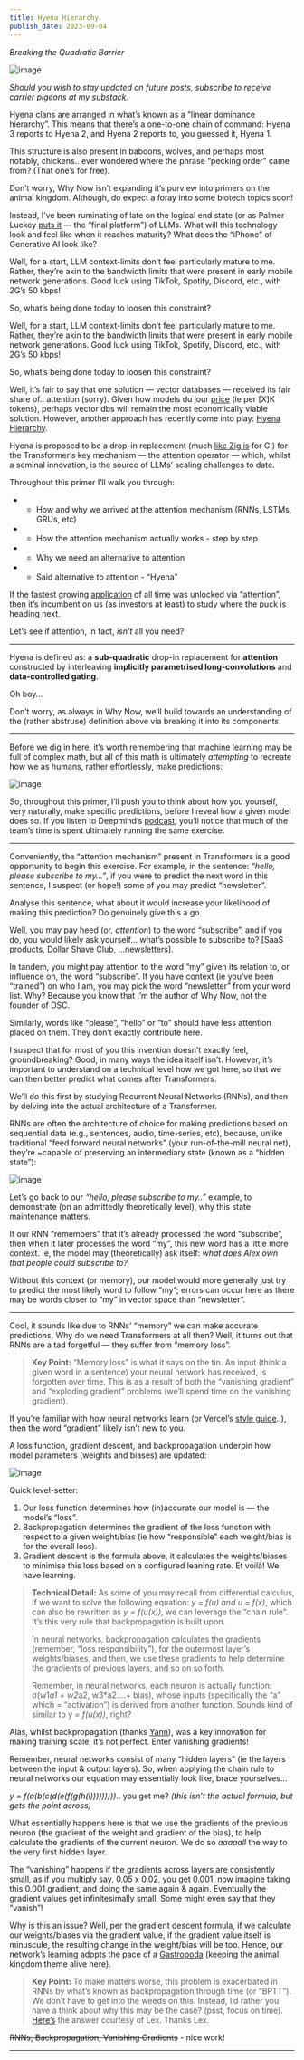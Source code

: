 ```yaml
---
title: Hyena Hierarchy
publish_date: 2023-09-04
---
```


_Breaking the Quadratic Barrier_

![image](https://github.com/alexmackenzie-wx/blog/assets/44316926/ab66846e-2fb0-4907-8599-b45bf8a0d656)

*Should you wish to stay updated on future posts, subscribe to receive carrier pigeons at my [substack](https://whynowtech.substack.com/).*

Hyena clans are arranged in what’s known as a “linear dominance hierarchy”. This means that there’s a one-to-one chain of command: Hyena 3 reports to Hyena 2, and Hyena 2 reports to, you guessed it, Hyena 1.

This structure is also present in baboons, wolves, and perhaps most notably, chickens.. ever wondered where the phrase “pecking order” came from? (That one’s for free).

Don’t worry, Why Now isn’t expanding it’s purview into primers on the animal kingdom. Although, do expect a foray into some biotech topics soon!

Instead, I’ve been ruminating of late on the logical end state (or as Palmer Luckey [puts it](https://www.youtube.com/watch?v=dMhVrYhQUsk) — the “final platform”) of LLMs. What will this technology look and feel like when it reaches maturity? What does the “iPhone” of Generative AI look like?

Well, for a start, LLM context-limits don’t feel particularly mature to me. Rather, they’re akin to the bandwidth limits that were present in early mobile network generations. Good luck using TikTok, Spotify, Discord, etc., with 2G’s 50 kbps!

So, what’s being done today to loosen this constraint?

Well, for a start, LLM context-limits don’t feel particularly mature to me. Rather, they’re akin to the bandwidth limits that were present in early mobile network generations. Good luck using TikTok, Spotify, Discord, etc., with 2G’s 50 kbps!

So, what’s being done today to loosen this constraint?

Well, it’s fair to say that one solution — vector databases — received its fair share of.. attention (sorry). Given how models du jour [price](https://openai.com/pricing#:~:text=Model,0.12%C2%A0/%201K%20tokens) (ie per [X]K tokens), perhaps vector dbs will remain the most economically viable solution. However, another approach has recently come into play: [Hyena Hierarchy](https://arxiv.org/abs/2302.10866).

Hyena is proposed to be a drop-in replacement (much [like Zig is](https://whynowtech.substack.com/p/zig) for C!) for the Transformer’s key mechanism — the attention operator — which, whilst a seminal innovation, is the source of LLMs’ scaling challenges to date.

Throughout this primer I’ll walk you through:

* - How and why we arrived at the attention mechanism (RNNs, LSTMs, GRUs, etc)
* - How the attention mechanism actually works - step by step
* - Why we need an alternative to attention
* - Said alternative to attention - “Hyena”

If the fastest growing [application](https://chat.openai.com/) of all time was unlocked via “attention”, then it’s incumbent on us (as investors at least) to study where the puck is heading next.

Let’s see if attention, in fact, _isn’t_ all you need?

---

Hyena is defined as: a **sub-quadratic** drop-in replacement for **attention** constructed by interleaving **implicitly parametrised long-convolutions** and **data-controlled gating**.

Oh boy…

Don’t worry, as always in Why Now, we’ll build towards an understanding of the (rather abstruse) definition above via breaking it into its components.

---

Before we dig in here, it’s worth remembering that machine learning may be full of complex math, but all of this math is ultimately _attempting_ to recreate how we as humans, rather effortlessly, make predictions:

![image](https://github.com/alexmackenzie-wx/blog/assets/44316926/334ecb61-1a30-42bd-afb3-4e4a97cf2dff)

So, throughout this primer, I’ll push you to think about how you yourself, very naturally, make specific predictions, before I reveal how a given model does so. If you listen to Deepmind’s [podcast](https://www.deepmind.com/the-podcast), you’ll notice that much of the team’s time is spent ultimately running the same exercise.

---

Conveniently, the “attention mechanism” present in Transformers is a good opportunity to begin this exercise. For example, in the sentence: _“hello, please subscribe to my…”_, if you were to predict the next word in this sentence, I suspect (or hope!) some of you may predict “newsletter”.

Analyse this sentence, what about it would increase your likelihood of making this prediction? Do genuinely give this a go.

Well, you may pay heed (or, _attention_) to the word “subscribe”, and if you do, you would likely ask yourself… what’s possible to subscribe to? [SaaS products, Dollar Shave Club, …newsletters].

In tandem, you might pay attention to the word “my” given its relation to, or influence on, the word “subscribe”. If you have context (ie you’ve been “trained”) on who I am, you may pick the word “newsletter” from your word list. Why? Because you know that I’m the author of Why Now, not the founder of DSC.

Similarly, words like “please”, “hello” or “to” should have less attention placed on them. They don’t exactly contribute here.

I suspect that for most of you this invention doesn’t exactly feel, groundbreaking? Good, in many ways the idea itself isn’t. However, it’s important to understand on a technical level how we got here, so that we can then better predict what comes after Transformers.

We’ll do this first by studying Recurrent Neural Networks (RNNs), and then by delving into the actual architecture of a Transformer.

RNNs are often the architecture of choice for making predictions based on sequential data (e.g., sentences, audio, time-series, etc), because, unlike traditional “feed forward neural networks” (your run-of-the-mill neural net), they’re ~capable of preserving an intermediary state (known as a “hidden state”):

![image](https://github.com/alexmackenzie-wx/blog/assets/44316926/fef81674-b6f4-4fbe-a90d-e3a6739fc2df)

Let’s go back to our _“hello, please subscribe to my..”_ example, to demonstrate (on an admittedly theoretically level), why this state maintenance matters.

If our RNN “remembers” that it’s already processed the word “subscribe”, then when it later processes the word “my”, this new word has a little more context. Ie, the model may (theoretically) ask itself: _what does Alex own that people could subscribe to?_

Without this context (or memory), our model would more generally just try to predict the most likely word to follow “my”; errors can occur here as there may be words closer to “my” in vector space than “newsletter”.

---

Cool, it sounds like due to RNNs’ “memory” we can make accurate predictions. Why do we need Transformers at all then? Well, it turns out that RNNs are a tad forgetful — they suffer from “memory loss”.

>**Key Point:** “Memory loss” is what it says on the tin. An input (think a given word in a sentence) your neural network has received, is forgotten over time. This is as a result of both the “vanishing gradient” and “exploding gradient” problems (we’ll spend time on the vanishing gradient).

If you’re familiar with how neural networks learn (or Vercel’s [style guide](https://vercel.com/design)..), then the word “gradient” likely isn’t new to you.

A loss function, gradient descent, and backpropagation underpin how model parameters (weights and biases) are updated:

![image](https://github.com/alexmackenzie-wx/blog/assets/44316926/cf16b3ca-4071-4412-9c42-5c6fd0810c16)

Quick level-setter:

1. Our loss function determines how (in)accurate our model is — the model’s “loss”.
2. Backpropagation determines the gradient of the loss function with respect to a given weight/bias (ie how “responsible” each weight/bias is for the overall loss).
3. Gradient descent is the formula above, it calculates the weights/biases to minimise this loss based on a configured leaning rate. Et voilà! We have learning.

>**Technical Detail:** As some of you may recall from differential calculus, if we want to solve the following equation: _y = f(u) and u = f(x)_, which can also be rewritten as _y = f(u(x))_, we can leverage the “chain rule”. It’s this very rule that backpropagation is built upon.
>
>In neural networks, backpropagation calculates the gradients (remember, “loss responsibility”), for the outermost layer’s weights/biases, and then, we use these gradients to help determine the gradients of previous layers, and so on so forth.
>
>Remember, in neural networks, each neuron is actually function: σ(w1*a1 + w2*a2, w3*a2….+ bias), whose inputs (specifically the “a” which = “activation”) is derived from another function. Sounds kind of similar to y = _f(u(x))_, right?

Alas, whilst backpropagation (thanks [Yann](https://www.dataversity.net/brief-history-deep-learning/#:~:text=The%201980s%20and,of%20handwritten%20checks.)), was a key innovation for making training scale, it’s not perfect. Enter vanishing gradients!

Remember, neural networks consist of many “hidden layers” (ie the layers between the input & output layers). So, when applying the chain rule to neural networks our equation may essentially look like, brace yourselves…

_y = f(a(b(c(d(e(f(g(h(i)))))))))_.. you get me? _(this isn’t the actual formula, but gets the point across)_

What essentially happens here is that we use the gradients of the previous neuron (the gradient of the weight and gradient of the bias), to help calculate the gradients of the current neuron. We do so _aaaaall_ the way to the very first hidden layer.

The “vanishing” happens if the gradients across layers are consistently small, as if you multiply say, 0.05 x 0.02, you get 0.001, now imagine taking this 0.001 gradient, and doing the same again & again. Eventually the gradient values get infinitesimally small. Some might even say that they “vanish”!

Why is this an issue? Well, per the gradient descent formula, if we calculate our weights/biases via the gradient value, if the gradient value itself is minuscule, the resulting change in the weight/bias will be too. Hence, our network’s learning adopts the pace of a [Gastropoda](https://en.wikipedia.org/wiki/Gastropoda#:~:text=The%20gastropods%20(%2F%CB%88%C9%A1%C3%A6,p%C9%99d%C9%99%2F).) (keeping the animal kingdom theme alive here).

>**Key Point:** To make matters worse, this problem is exacerbated in RNNs by what’s known as backpropagation through time (or “BPTT”). We don’t have to get into the weeds on this. Instead, I’d rather you have a think about why this may be the case? (psst, focus on time). [Here’s](https://youtu.be/nFTQ7kHQWtc?t=2324) the answer courtesy of Lex. Thanks Lex.

~~RNNs, Backpropagation, Vanishing Gradients~~ - nice work!

---

